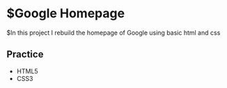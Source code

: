 $Google Homepage
========

$In this project I rebuild the homepage of Google using basic html and css

Practice
--------

- HTML5
- CSS3
